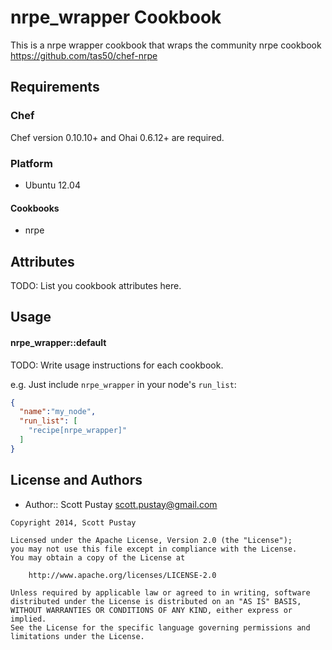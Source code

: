 nrpe_wrapper Cookbook
=====================

This is a nrpe wrapper cookbook that wraps the community nrpe cookbook https://github.com/tas50/chef-nrpe

Requirements
------------
### Chef
Chef version 0.10.10+ and Ohai 0.6.12+ are required.

### Platform
* Ubuntu 12.04

#### Cookbooks
* nrpe


Attributes
----------
TODO: List you cookbook attributes here.


Usage
-----
#### nrpe_wrapper::default
TODO: Write usage instructions for each cookbook.

e.g.
Just include `nrpe_wrapper` in your node's `run_list`:

```json
{
  "name":"my_node",
  "run_list": [
    "recipe[nrpe_wrapper]"
  ]
}
```


License and Authors
-------------------
- Author:: Scott Pustay <scott.pustay@gmail.com>

```text
Copyright 2014, Scott Pustay

Licensed under the Apache License, Version 2.0 (the "License");
you may not use this file except in compliance with the License.
You may obtain a copy of the License at

    http://www.apache.org/licenses/LICENSE-2.0

Unless required by applicable law or agreed to in writing, software
distributed under the License is distributed on an "AS IS" BASIS,
WITHOUT WARRANTIES OR CONDITIONS OF ANY KIND, either express or implied.
See the License for the specific language governing permissions and
limitations under the License.
```
